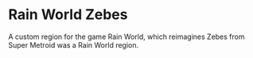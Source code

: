 # Rain World Zebes
 A custom region for the game Rain World, which reimagines Zebes from Super Metroid was a Rain World region.

